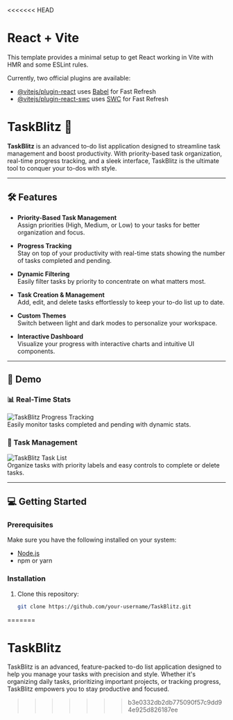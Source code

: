 <<<<<<< HEAD
# React + Vite

This template provides a minimal setup to get React working in Vite with HMR and some ESLint rules.

Currently, two official plugins are available:

- [@vitejs/plugin-react](https://github.com/vitejs/vite-plugin-react/blob/main/packages/plugin-react/README.md) uses [Babel](https://babeljs.io/) for Fast Refresh
- [@vitejs/plugin-react-swc](https://github.com/vitejs/vite-plugin-react-swc) uses [SWC](https://swc.rs/) for Fast Refresh
# TaskBlitz 🚀  

**TaskBlitz** is an advanced to-do list application designed to streamline task management and boost productivity. With priority-based task organization, real-time progress tracking, and a sleek interface, TaskBlitz is the ultimate tool to conquer your to-dos with style.  

---

## 🛠️ Features  

- **Priority-Based Task Management**  
  Assign priorities (High, Medium, or Low) to your tasks for better organization and focus.  

- **Progress Tracking**  
  Stay on top of your productivity with real-time stats showing the number of tasks completed and pending.  

- **Dynamic Filtering**  
  Easily filter tasks by priority to concentrate on what matters most.  

- **Task Creation & Management**  
  Add, edit, and delete tasks effortlessly to keep your to-do list up to date.  

- **Custom Themes**  
  Switch between light and dark modes to personalize your workspace.  

- **Interactive Dashboard**  
  Visualize your progress with interactive charts and intuitive UI components.  

---

## 🎨 Demo  

### 📊 Real-Time Stats  
![TaskBlitz Progress Tracking](path-to-your-demo-image)  
Easily monitor tasks completed and pending with dynamic stats.  

### 📝 Task Management  
![TaskBlitz Task List](path-to-your-task-list-image)  
Organize tasks with priority labels and easy controls to complete or delete tasks.  

---

## 💻 Getting Started  

### Prerequisites  
Make sure you have the following installed on your system:  
- [Node.js](https://nodejs.org/)  
- npm or yarn  

### Installation  
1. Clone this repository:  
   ```bash
   git clone https://github.com/your-username/TaskBlitz.git
=======
# TaskBlitz
TaskBlitz is an advanced, feature-packed to-do list application designed to help you manage your tasks with precision and style. Whether it's organizing daily tasks, prioritizing important projects, or tracking progress, TaskBlitz empowers you to stay productive and focused.
>>>>>>> b3e0332db2db775090f57c9dd94e925d826187ee
